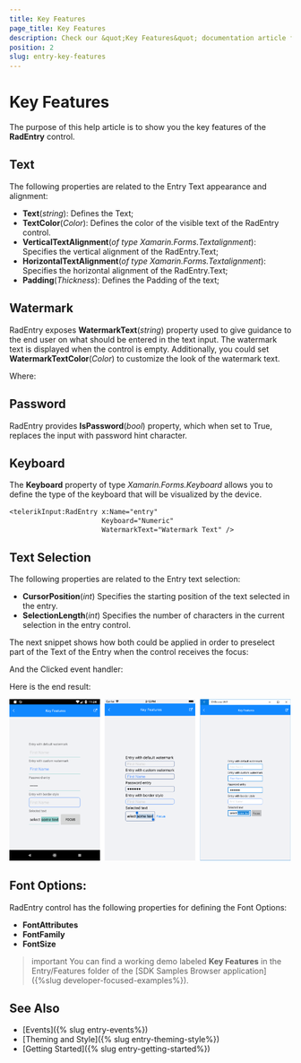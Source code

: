 ```yaml
---
title: Key Features
page_title: Key Features
description: Check our &quot;Key Features&quot; documentation article for Telerik Entry for Xamarin control.
position: 2
slug: entry-key-features
---
```


# Key Features

The purpose of this help article is to show you the key features of the **RadEntry** control. 

## Text

The following properties are related to the Entry Text appearance and alignment:

* **Text**(*string*): Defines the Text;
* **TextColor**(*Color*): Defines the color of the visible text of the RadEntry control.
* **VerticalTextAlignment**(*of type Xamarin.Forms.Textalignment*): Specifies the vertical alignment of the RadEntry.Text;
* **HorizontalTextAlignment**(*of type Xamarin.Forms.Textalignment*): Specifies the horizontal alignment of the RadEntry.Text;
* **Padding**(*Thickness*): Defines the Padding of the text;

## Watermark 

RadEntry exposes **WatermarkText**(*string*) property used to give guidance to the end user on what should be entered in the text input. The watermark text is displayed when the control is empty.  Additionally, you could set **WatermarkTextColor**(*Color*) to customize the look of the watermark text. 

<snippet id='entry-features-customwatermark'/>

Where:

<snippet id='xmlns-telerikinput'/>

## Password

RadEntry provides **IsPassword**(*bool*) property, which when set to True, replaces the input with password hint character.

<snippet id='entry-features-password'/>

## Keyboard

The **Keyboard** property of type *Xamarin.Forms.Keyboard* allows you to define the type of the keyboard that will be visualized by the device.

```XAML
<telerikInput:RadEntry x:Name="entry" 
                       Keyboard="Numeric"
                       WatermarkText="Watermark Text" />
```

## Text Selection

The following properties are related to the Entry text selection: 

* **CursorPosition**(*int*) Specifies the starting position of the text selected in the entry.
* **SelectionLength**(*int*) Specifies the number of characters in the current selection in the entry control.

The next snippet shows how both could be applied in order to preselect part of the Text of the Entry when the control receives the focus:

<snippet id='entry-features-textselection' />

And the Clicked event handler:

<snippet id='entry-features-textselection-code' />

Here is the end result:

![Entry Key Features Example](images/entry_key_features.png)

## Font Options:

RadEntry control has the following properties for defining the Font Options:

* **FontAttributes**
* **FontFamily**
* **FontSize**

<snippet id='entry-font-options-xaml' />

>important You can find a working demo labeled **Key Features** in the Entry/Features folder of the [SDK Samples Browser application]({%slug developer-focused-examples%}).

## See Also

- [Events]({% slug entry-events%})
- [Theming and Style]({% slug entry-theming-style%})
- [Getting Started]({% slug entry-getting-started%})
